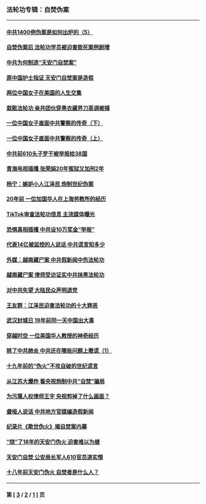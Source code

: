 ### 法轮功专辑：自焚伪案
---
#### [中共1400例伪案是如何出炉的（5）](../../pages/nf5562/n13226831.md?09300430) 
#### [自焚伪案后 法轮功学员被迫害致死案例剧增](../../pages/nf5562/n13190600.md?09300430) 
#### [中共为何制造“天安门自焚案”](../../pages/nf5562/n13183270.md?09300430) 
#### [原中国护士指证 天安门自焚案是造假](../../pages/nf5562/n13172289.md?09300430) 
#### [两位中国女子在美国的人生交集](../../pages/nf5562/n13156138.md?09300430) 
#### [栽赃法轮功 亲共团伙穿黑衣藏界刀高调被捕](../../pages/nf5562/n13073780.md?09300430) 
#### [一位中国女子直面中共警察的传奇（下）](../../pages/nf5562/n12989706.md?09300430) 
#### [一位中国女子直面中共警察的传奇（上）](../../pages/nf5562/n12985072.md?09300430) 
#### [中共前610头子罗干被举报给38国](../../pages/nf5562/n12975419.md?09300430) 
#### [青海电视插播 张荣娟20年冤狱又加刑2年](../../pages/nf5562/n12738166.md?09300430) 
#### [杨宁：嫉妒小人江泽民 炮制世纪伪案](../../pages/nf5562/n12724108.md?09300430) 
#### [20年前 一位加国华人在上海劳教所的经历](../../pages/nf5562/n12707932.md?09300430) 
#### [TikTok审查法轮功信息 主流媒体曝光](../../pages/nf5562/n12362336.md?09300430) 
#### [恐惧真相插播 中共设10万奖金“举报”](../../pages/nf5562/n12306396.md?09300430) 
#### [代表14亿被监控的人说话 中共谎言知多少](../../pages/nf5562/n12297484.md?09300430) 
#### [外媒：越南藏尸案 中共假新闻中伤法轮功](../../pages/nf5562/n12264411.md?09300430) 
#### [越南藏尸案 律师受访证实中共抹黑法轮功](../../pages/nf5562/n12261878.md?09300430) 
#### [对中共失望 大陆民众声明退党](../../pages/nf5562/n12187315.md?09300430) 
#### [王友群：江泽民迫害法轮功的十大罪恶](../../pages/nf5562/n12169074.md?09300430) 
#### [武汉封城日 19年前同一天中国出大事](../../pages/nf5562/n12150901.md?09300430) 
#### [穿越时空  一位美国华人教授的神奇经历](../../pages/nf5562/n12097460.md?09300430) 
#### [除了中共肺炎 中共还在哪些问题上撒谎（1）](../../pages/nf5562/n11955770.md?09300430) 
#### [十九年前的“伪火”不攻自破的世纪谎言](../../pages/nf5562/n11813238.md?09300430) 
#### [从江苏大爆炸 看央视炮制中共“自焚”骗局](../../pages/nf5562/n11140275.md?09300430) 
#### [为污蔑人权律师王宇 央视剪掉了什么画面？](../../pages/nf5562/n11130142.md?09300430) 
#### [聋哑人说话 中共地方官媒编造假新闻](../../pages/nf5562/n11006067.md?09300430) 
#### [纪录片《欺世伪火》揭自焚案内幕](../../pages/nf5562/n11002664.md?09300430) 
#### [“烧”了18年的天安门伪火 迫害难以为继](../../pages/nf5562/n10996660.md?09300430) 
#### [天安门自焚 公安局长军人610官员道实情](../../pages/nf5562/n10997098.md?09300430) 
#### [十八年前天安门伪火 自焚者是什么人？](../../pages/nf5562/n10996556.md?09300430) 

---
#### 第 [ [3](./3.md?09300430) / [2](./2.md?09300430) / [1](./1.md?09300430) ] 页
